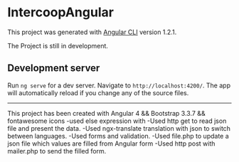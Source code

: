 # IntercoopAngular

This project was generated with [Angular CLI](https://github.com/angular/angular-cli) version 1.2.1.

The Project is still in development.

## Development server

Run `ng serve` for a dev server. Navigate to `http://localhost:4200/`. The app will automatically reload if you change any of the source files.

-----
This project has been created with Angular 4 && Bootstrap 3.3.7 && fontawesome icons 
-used else expression with <ng-template>
-Used http get to read json file and present the data.
-Used ngx-translate translation with json to switch between languages.
-Used forms and validation.
-Used file.php to update a json file which values are filled from Angular form
-Used http post with mailer.php to send the filled form.
